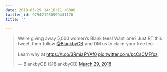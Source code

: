 ```yaml
---
date: 2018-03-29 14:16:11 +0000
twitter_id: 979421980599431176
title: ''

---
```

<blockquote class="twitter-tweet"><p lang="en" dir="ltr">We’re giving away 5,000 women’s Blank tees! Want one? Just RT this tweet, then follow <a href="https://twitter.com/BlankbyCB?ref_src=twsrc%5Etfw">@BlankbyCB</a> and DM us to claim your free tee.<br><br>Learn why at <a href="https://t.co/3RmiaPYAf0">https://t.co/3RmiaPYAf0</a> <a href="https://t.co/pcCsCMFfxz">pic.twitter.com/pcCsCMFfxz</a></p>&mdash; BlankbyCB (@BlankbyCB) <a href="https://twitter.com/BlankbyCB/status/979393846479085569?ref_src=twsrc%5Etfw">March 29, 2018</a></blockquote>
<script async src="https://platform.twitter.com/widgets.js" charset="utf-8"></script>
